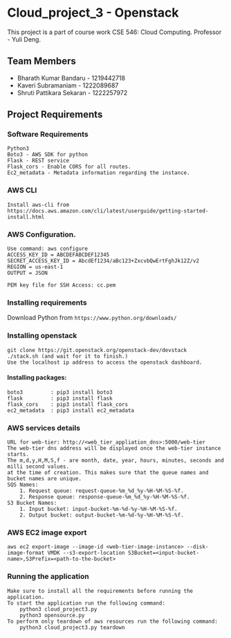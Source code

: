 # Cloud_project_3 - Openstack
This project is a part of course work CSE 546: Cloud Computing.
Professor - Yuli Deng.


## Team Members
* Bharath Kumar Bandaru - 1219442718
* Kaveri Subramaniam - 1222089687
* Shruti Pattikara Sekaran - 1222257972

## Project Requirements


### Software Requirements
    Python3
    Boto3 - AWS SDK for python
    Flask - REST service
    Flask_cors - Enable CORS for all routes.
    Ec2_metadata - Metadata information regarding the instance.
    
### AWS CLI
    Install aws-cli from 
    https://docs.aws.amazon.com/cli/latest/userguide/getting-started-install.html

### AWS Configuration.
    Use command: aws configure
    ACCESS_KEY_ID = ABCDEFABCDEF12345
    SECRET_ACCESS_KEY_ID = AbcdEf1234/aBc123+ZxcvbQwErtFghJk12Z/v2
    REGION = us-east-1
    OUTPUT = JSON

    PEM key file for SSH Access: cc.pem

### Installing requirements

Download Python from ``https://www.python.org/downloads/``

### Installing openstack
    git clone https://git.openstack.org/openstack-dev/devstack
    ./stack.sh (and wait for it to finish.)
    Use the localhost ip address to access the openstack dashboard.

#### Installing packages:
    boto3         : pip3 install boto3
    flask         : pip3 install flask
    flask_cors    : pip3 install flask_cors
    ec2_metadata  : pip3 install ec2_metadata

### AWS services details
    URL for web-tier: http://<web_tier_appliation_dns>:5000/web-tier
    The web-tier dns address will be displayed once the web-tier instance starts.
    The m,d,y,H,M,S,f - are month, date, year, hours, minutes, seconds and milli second values.
    at the time of creation. This makes sure that the queue names and bucket names are unique.
    SQS Names:
        1. Request queue: request-queue-%m_%d_%y-%H-%M-%S-%f.
        2. Response queue: response-queue-%m_%d_%y-%H-%M-%S-%f.
    S3 Bucket Names:
        1. Input bucket: input-bucket-%m-%d-%y-%H-%M-%S-%f.
        2. Output bucket: output-bucket-%m-%d-%y-%H-%M-%S-%f.

### AWS EC2 image export
    aws ec2 export-image --image-id <web-tier-image-instance> --disk-image-format VMDK --s3-export-location S3Bucket=<input-bucket-name>,S3Prefix=<path-to-the-bucket>

### Running the application
    Make sure to install all the requirements before running the application.
    To start the application run the following command:
        python3 cloud_project3.py
        python3 opensource.py
    To perform only teardown of aws resources run the following command:
        python3 cloud_project3.py teardown